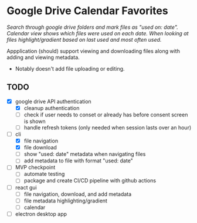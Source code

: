 # Google Drive Calendar Favorites
_Search through google drive folders and mark files as "used on: date". Calendar view shows which files were used on each date. When looking at files highlight/gradient based on last used and most often used._

Appplication (should) support viewing and downloading files along with adding and viewing metadata.
- Notably doesn't add file uploading or editing.

## TODO

- [x] google drive API authentication
    - [x] cleanup authentication
    - [ ] check if user needs to conset or already has before consent screen is shown
    - [ ] handle refresh tokens (only needed when session lasts over an hour)
- [ ] cli
    - [x] file navigation
    - [x] file download
    - [ ] show "used: date" metadata when navigating files
    - [ ] add metadata to file with format "used: date"
- [ ] MVP checkpoint
    - [ ] automate testing
    - [ ] package and create CI/CD pipeline with github actions
- [ ] react gui
    - [ ] file navigation, download, and add metadata
    - [ ] file metadata highlighting/gradient
    - [ ] calendar
- [ ] electron desktop app
